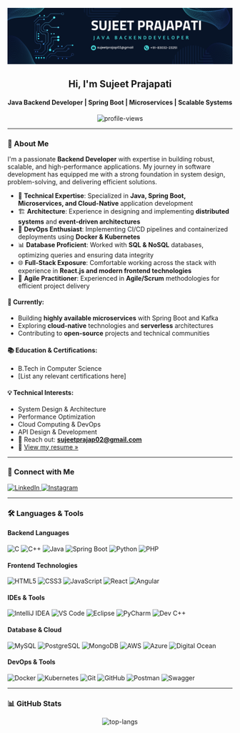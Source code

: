<p align="center">
    <img src="https://github.com/sujeet-dev-io/sujeet-dev-io/blob/main/Without%20Pic%20Panner.png" alt="banner" />
</p>

<h2 align="center">Hi, I'm Sujeet Prajapati</h2>
<h4 align="center">Java Backend Developer | Spring Boot | Microservices | Scalable Systems</h4>

<p align="center">
    <img src="https://komarev.com/ghpvc/?username=sujeet-dev-io&label=Profile%20views&color=0e75b6&style=flat" alt="profile-views" />
</p>

---

### 🚀 About Me

I'm a passionate **Backend Developer** with expertise in building robust, scalable, and high-performance applications. My journey in software development has equipped me with a strong foundation in system design, problem-solving, and delivering efficient solutions.

- 🔧 **Technical Expertise**: Specialized in **Java, Spring Boot, Microservices, and Cloud-Native** application development
- 🏗️ **Architecture**: Experience in designing and implementing **distributed systems** and **event-driven architectures**
- 🚀 **DevOps Enthusiast**: Implementing CI/CD pipelines and containerized deployments using **Docker & Kubernetes**
- 📊 **Database Proficient**: Worked with **SQL & NoSQL** databases, optimizing queries and ensuring data integrity
- 🌐 **Full-Stack Exposure**: Comfortable working across the stack with experience in **React.js and modern frontend technologies**
- 🔄 **Agile Practitioner**: Experienced in **Agile/Scrum** methodologies for efficient project delivery

#### 🎯 Currently:
- Building **highly available microservices** with Spring Boot and Kafka
- Exploring **cloud-native** technologies and **serverless** architectures
- Contributing to **open-source** projects and technical communities

#### 📚 Education & Certifications:
- B.Tech in Computer Science
- [List any relevant certifications here]

#### 💡 Technical Interests:
- System Design & Architecture
- Performance Optimization
- Cloud Computing & DevOps
- API Design & Development
- 📧 Reach out: **sujeetprajap02@gmail.com**
- 📄 [View my resume »](https://app.luminpdf.com/viewer/681a4358083ad7d7c6b37c22)

---

### 🤝 Connect with Me

<p>
  <a href="https://linkedin.com/in/sujeet-prajapati" target="_blank">
    <img src="https://raw.githubusercontent.com/rahuldkjain/github-profile-readme-generator/master/src/images/icons/Social/linked-in-alt.svg" alt="LinkedIn" width="30" />
  </a>
  <a href="https://instagram.com/shaimy557" target="_blank">
    <img src="https://raw.githubusercontent.com/rahuldkjain/github-profile-readme-generator/master/src/images/icons/Social/instagram.svg" alt="Instagram" width="30" />
  </a>
</p>

---

### 🛠️ Languages & Tools

#### Backend Languages
![C](https://img.shields.io/badge/C-00599C?style=flat&logo=c&logoColor=white)
![C++](https://img.shields.io/badge/C%2B%2B-00599C?style=flat&logo=c%2B%2B&logoColor=white)
![Java](https://img.shields.io/badge/Java-ED8B00?style=flat&logo=openjdk&logoColor=white)
![Spring Boot](https://img.shields.io/badge/Spring%20Boot-6DB33F?style=flat&logo=springboot)
![Python](https://img.shields.io/badge/Python-3776AB?style=flat&logo=python&logoColor=white)
![PHP](https://img.shields.io/badge/PHP-777BB4?style=flat&logo=php&logoColor=white)

#### Frontend Technologies
![HTML5](https://img.shields.io/badge/HTML5-E34F26?style=flat&logo=html5&logoColor=white)
![CSS3](https://img.shields.io/badge/CSS3-1572B6?style=flat&logo=css3&logoColor=white)
![JavaScript](https://img.shields.io/badge/JavaScript-F7DF1E?style=flat&logo=javascript&logoColor=black)
![React](https://img.shields.io/badge/React-20232A?style=flat&logo=react)
![Angular](https://img.shields.io/badge/Angular-DD0031?style=flat&logo=angular&logoColor=white)

#### IDEs & Tools
![IntelliJ IDEA](https://img.shields.io/badge/IntelliJ%20IDEA-000000?style=flat&logo=intellij-idea)
![VS Code](https://img.shields.io/badge/VS%20Code-007ACC?style=flat&logo=visual-studio-code)
![Eclipse](https://img.shields.io/badge/Eclipse-2C2255?style=flat&logo=eclipse-ide)
![PyCharm](https://img.shields.io/badge/PyCharm-000000?style=flat&logo=pycharm)
![Dev C++](https://img.shields.io/badge/Dev%20C++-4B8BBE?style=flat&logo=cplusplus)

#### Database & Cloud
![MySQL](https://img.shields.io/badge/MySQL-4479A1?style=flat&logo=mysql)
![PostgreSQL](https://img.shields.io/badge/PostgreSQL-336791?style=flat&logo=postgresql)
![MongoDB](https://img.shields.io/badge/MongoDB-4EA94B?style=flat&logo=mongodb)
![AWS](https://img.shields.io/badge/AWS-232F3E?style=flat&logo=amazon-aws)
![Azure](https://img.shields.io/badge/Azure-0089D6?style=flat&logo=microsoft-azure)
![Digital Ocean](https://img.shields.io/badge/Digital%20Ocean-0080FF?style=flat&logo=digitalocean)

#### DevOps & Tools
![Docker](https://img.shields.io/badge/Docker-2496ED?style=flat&logo=docker)
![Kubernetes](https://img.shields.io/badge/Kubernetes-326CE5?style=flat&logo=kubernetes)
![Git](https://img.shields.io/badge/Git-F05032?style=flat&logo=git)
![GitHub](https://img.shields.io/badge/GitHub-181717?style=flat&logo=github)
![Postman](https://img.shields.io/badge/Postman-FF6C37?style=flat&logo=postman)
![Swagger](https://img.shields.io/badge/Swagger-85EA2D?style=flat&logo=swagger)

---

### 📊 GitHub Stats

<p align="center">
    <img src="https://github-readme-stats.vercel.app/api/top-langs?username=sujeet-dev-io&show_icons=true&locale=en&layout=compact" alt="top-langs" />
</p>
